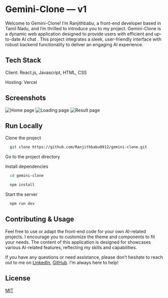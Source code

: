 # Gemini-Clone — v1

Welcome to Gemini-Clone! I’m Ranjithbabu, a front-end developer based in Tamil Nadu, and I’m thrilled to introduce you to my project. Gemini-Clone is a dynamic web application designed to provide users with efficient and up-to-date AI chat . This project integrates a sleek, user-friendly interface with robust backend functionality to deliver an engaging AI experience.

## Tech Stack

Client: React.js, Javascript, HTML, CSS

Hosting: Vercel

## Screenshots 

<img src="https://ibb.co/R21fPHZ" alt="Home page" />
<img src="https://ibb.co/DYjRPs7" alt="Loading page" /> 
<img src="https://ibb.co/JqH8fpL" alt="Result page" /> 




## Run Locally

Clone the project

```bash
  git clone https://github.com/Ranjithbabu0912/gemini-clone.git
```

Go to the project directory

Install dependencies

```bash
  cd gemini-clone
```

```bash
  npm install
```

Start the server

```bash
  npm run dev
```


## Contributing & Usage
Feel free to use or adapt the front-end code for your own AI-related projects. I encourage you to customize the theme and components to fit your needs. The content of this application is designed for showcases various AI-related features, reflecting my skills and capabilities.

If you have any questions or need assistance, please don’t hesitate to reach out to me on [LinkedIn](https://www.linkedin.com/in/ranjithbabu0912/), [GitHub](https://github.com/Ranjithbabu0912). I’m always here to help!

## License

[MIT](https://github.com/Ranjithbabu0912/gemini-clone/blob/main/LICENSE)

